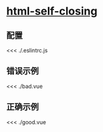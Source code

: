 # [html-self-closing](https://eslint.vuejs.org/rules/html-self-closing.html)

## 配置

<<< ./.eslintrc.js

## 错误示例

<<< ./bad.vue

## 正确示例

<<< ./good.vue
